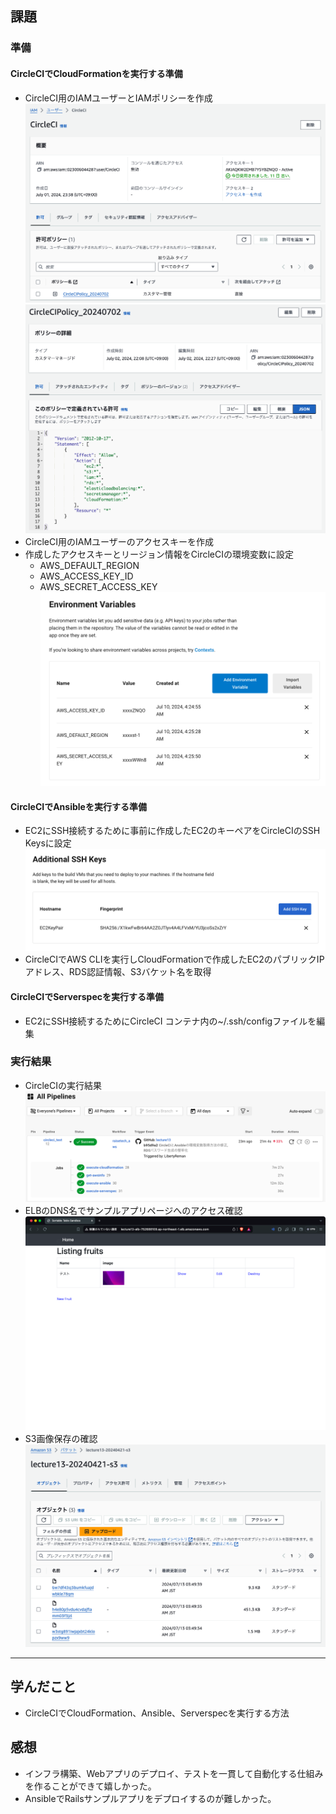 ## 課題

### 準備

#### CircleCIでCloudFormationを実行する準備

- CircleCI用のIAMユーザーとIAMポリシーを作成
![](img/lec13/1-1.png)
![](img/lec13/1-2.png)
- CircleCI用のIAMユーザーのアクセスキーを作成
- 作成したアクセスキーとリージョン情報をCircleCIの環境変数に設定
  - AWS_DEFAULT_REGION
  - AWS_ACCESS_KEY_ID
  - AWS_SECRET_ACCESS_KEY
  ![](img/lec13/1-3.png)

#### CircleCIでAnsibleを実行する準備

- EC2にSSH接続するために事前に作成したEC2のキーペアをCircleCIのSSH Keysに設定
![](img/lec13/1-4.png)
- CircleCIでAWS CLIを実行しCloudFormationで作成したEC2のパブリックIPアドレス、RDS認証情報、S3バケット名を取得

#### CircleCIでServerspecを実行する準備

- EC2にSSH接続するためにCircleCI コンテナ内の~/.ssh/configファイルを編集

### 実行結果

- CircleCIの実行結果
![](img/lec13/2-1.png)
- ELBのDNS名でサンプルアプリページへのアクセス確認
![](img/lec13/2-2.png)
- S3画像保存の確認
![](img/lec13/2-3.png)

---

## 学んだこと

- CircleCIでCloudFormation、Ansible、Serverspecを実行する方法

## 感想

- インフラ構築、Webアプリのデプロイ、テストを一貫して自動化する仕組みを作ることができて嬉しかった。
- AnsibleでRailsサンプルアプリをデプロイするのが難しかった。

